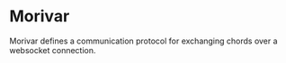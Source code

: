 # Morivar

Morivar defines a communication protocol for exchanging chords over a websocket connection.
